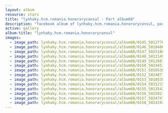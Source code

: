 ```yaml
---
layout: album
resource: stars
title: "lynhaky.hcm.romania.honoraryconsul - Part album68"
description: "facebook album of lynhaky.hcm.romania.honoraryconsul, part album68."
active: gallery
album-title: "lynhaky.hcm.romania.honoraryconsul"
images:
  - image_path: lynhaky.hcm.romania.honoraryconsul/album68/0145_501277038_1242871853863439_6104249082700728829_n.jpg
  - image_path: lynhaky.hcm.romania.honoraryconsul/album68/0146_501048673_1242871857196772_1095034507374377287_n.jpg
  - image_path: lynhaky.hcm.romania.honoraryconsul/album68/0147_502518672_1242871783863446_4290208344498929795_n.jpg
  - image_path: lynhaky.hcm.romania.honoraryconsul/album68/0148_501214917_1242871773863447_3489066844650513451_n.jpg
  - image_path: lynhaky.hcm.romania.honoraryconsul/album68/0149_501260751_1242871753863449_5330715280482886424_n.jpg
  - image_path: lynhaky.hcm.romania.honoraryconsul/album68/0150_502445369_1242871740530117_3985422125720395099_n.jpg
  - image_path: lynhaky.hcm.romania.honoraryconsul/album68/0151_501053817_1242871690530122_4527323525271379806_n.jpg
  - image_path: lynhaky.hcm.romania.honoraryconsul/album68/0152_502487140_1242871683863456_5120295669621619929_n.jpg
  - image_path: lynhaky.hcm.romania.honoraryconsul/album68/0153_501053821_1242871587196799_7387327066179360245_n.jpg
  - image_path: lynhaky.hcm.romania.honoraryconsul/album68/0154_501521512_1242871580530133_5020482239908890691_n.jpg
  - image_path: lynhaky.hcm.romania.honoraryconsul/album68/0155_501354297_1242871527196805_1516373348640305384_n.jpg
  - image_path: lynhaky.hcm.romania.honoraryconsul/album68/0156_502582711_1242871517196806_4973368780130873514_n.jpg
  - image_path: lynhaky.hcm.romania.honoraryconsul/album68/0157_502474758_1242871493863475_175357195620570436_n.jpg
  - image_path: lynhaky.hcm.romania.honoraryconsul/album68/0158_502419254_1242871490530142_1753369072622496894_n.jpg
---
```


